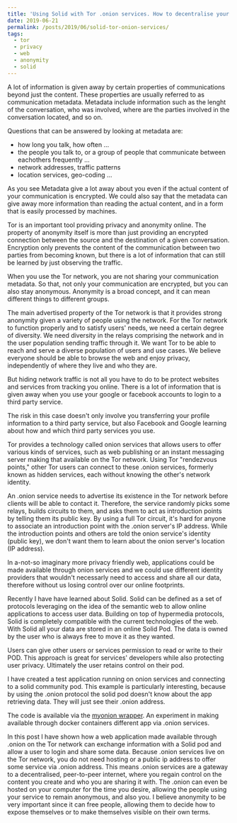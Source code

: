 ```yaml
---
title: 'Using Solid with Tor .onion services. How to decentralise your online identities.'
date: 2019-06-21
permalink: /posts/2019/06/solid-tor-onion-services/
tags:
  - tor
  - privacy
  - web
  - anonymity
  - solid
---
```

A lot of information is given away by certain properties of communications beyond just the content. These properties are usually referred to as communication metadata. Metadata include information such as the lenght of the conversation, who was involved, where are the parties involved in the conversation located, and so on.

Questions that can be answered by looking at metadata are:
- how long you talk, how often ...
- the people you talk to, or a group of people that communicate between eachothers frequently ...
- network addresses, traffic patterns
- location services, geo-coding ...

As you see Metadata give a lot away about you even if the actual content of your communication is encrypted. We could also say that the metadata can give away more information than reading the actual content, and in a form that is easily processed by machines.

Tor is an important tool providing privacy and anonymity online. The property of anonymity itself is more than just providing an encrypted connection between the source and the destination of a given conversation. Encryption only prevents the content of the communication between two parties from becoming known, but there is a lot of information that can still be learned by just observing the traffic.

When you use the Tor network, you are not sharing your communication metadata. So that, not only your communication are encrypted, but you can also stay anonymous. Anonymity is a broad concept, and it can mean different things to different groups.

The main advertised property of the Tor network is that it provides strong anonymity given a variety of people using the network.
For the Tor network to function properly and to satisfy users' needs, we need a certain degree of diversity. We need diversity in the relays comprising the network and in the user population sending traffic through it. We want Tor to be able to reach and serve a diverse population of users and use cases. We believe everyone should be able to browse the web and enjoy privacy, independently of where they live and who they are.

But hiding network traffic is not all you have to do to be protect websites and services from tracking you online. There is a lot of information that is given away when you use your google or facebook accounts to login to a third party service.

The risk in this case doesn't only involve you transferring your profile information to a third party service, but also Facebook and Google learning about how and which third party services you use.

Tor provides a technology called onion services that allows users to offer various kinds of services, such as web publishing or an instant messaging server making that available on the Tor network. Using Tor "rendezvous points," other Tor users can connect to these .onion services, formerly known as hidden services, each without knowing the other's network identity.

An .onion service needs to advertise its existence in the Tor network before clients will be able to contact it. Therefore, the service randomly picks some relays, builds circuits to them, and asks them to act as introduction points by telling them its public key. By using a full Tor circuit, it's hard for anyone to associate an introduction point with the .onion server's IP address. While the introduction points and others are told the onion service's identity (public key), we don't want them to learn about the onion server's location (IP address).

In a-not-so imaginary more privacy friendly web, applications could be made available through onion services and we could use different identity providers that wouldn't necessarly need to access and share all our data, therefore without us losing control over our online footprints.

Recently I have have learned about Solid. Solid can be defined as a set of protocols leveraging on the idea of the semantic web to allow online applications to access user data. Building on top of hypermedia protocols, Solid is completely compatible with the current technologies of the web.
With Solid all your data are stored in an online Solid Pod. The data is owned by the user who is always free to move it as they wanted.

Users can give other users or services permission to read or write to their POD. This approach is great for services' developers while also protecting user privacy. Ultimately the user retains control on their pod.

I have created a test application running on onion services and connecting to a solid community pod. This example is particularly interesting, because by using the .onion protocol the solid pod doesn't know about the app retrieving data. They will just see their .onion address.

The code is available via the [myonion wrapper](https://github.com/hiromipaw/myonion). An experiment in making available through docker containers different app via .onion services.

In this post I have shown how a web application made available through .onion on the Tor network can exchange information with a Solid pod and allow a user to login and share some data. Because .onion services live on the Tor network, you do not need hosting or a public ip address to offer some service via .onion address. This means .onion services are a gateway to a decentralised, peer-to-peer internet, where you regain control on the content you create and who you are sharing it with. The .onion can even be hosted on your computer for the time you desire, allowing the people using your service to remain anonymous, and also you. I believe anonymity to be very important since it can free people, allowing them to decide how to expose themselves or to make themselves visible on their own terms.
